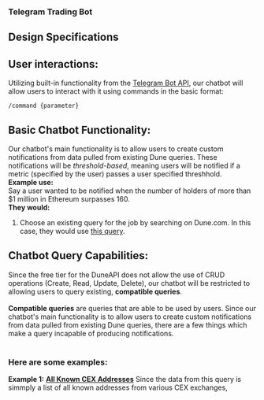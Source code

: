 ### Telegram Trading Bot
## Design Specifications

## User interactions:
Utilizing built-in functionality from the [Telegram Bot API](https://core.telegram.org/bots/api), our chatbot will allow users to interact with it using commands in the basic format:
```
/command {parameter}
```
## Basic Chatbot Functionality:
Our chatbot's main functionality is to allow users to create custom notifications from data pulled from existing Dune queries. These notifications will be _threshold-based_, meaning users will be notified if a metric (specified by the user) passes a user specified threshhold. <br/>
**Example use:** <br/>
Say a user wanted to be notified when the number of holders of more than $1 million in Ethereum surpasses 160. <br/>
**They would:** <br/>
1. Choose an existing query for the job by searching on Dune.com. In this case, they would use [this query](https://dune.com/queries/3220196).

## Chatbot Query Capabilities:
Since the free tier for the DuneAPI does not allow the use of CRUD operations (Create, Read, Update, Delete), our chatbot will be restricted to allowing users to query existing,
**compatible queries**.
<br/>
<br/>
**Compatible queries** are queries that are able to be used by users. Since our chatbot's main functionality is to allow users to create custom notifications from data pulled from existing Dune queries, there are a few things which make a query incapable of producing notifications. <br/><br/>

### **Here are some examples:** <br/>
**Example 1:** [**All Known CEX Addresses**](https://dune.com/queries/3237025)
Since the data from this query is simmply a list of all known addresses from various CEX exchanges,  

